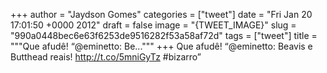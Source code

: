 
+++
author = "Jaydson Gomes"
categories = ["tweet"]
date = "Fri Jan 20 17:01:50 +0000 2012"
draft = false
image = "{TWEET_IMAGE}"
slug = "990a0448bec6e63f6253de9516282f53a58af72d"
tags = ["tweet"]
title = """Que afudê! “@eminetto: Be..."""
+++
Que afudê! “@eminetto: Beavis e Butthead reais! http://t.co/5mniGyTz #bizarro”
